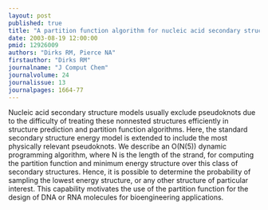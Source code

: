 ```yaml
---
layout: post
published: true
title: "A partition function algorithm for nucleic acid secondary structure including pseudoknots."
date: 2003-08-19 12:00:00
pmid: 12926009
authors: "Dirks RM, Pierce NA"
firstauthor: "Dirks RM"
journalname: "J Comput Chem"
journalvolume: 24
journalissue: 13
journalpages: 1664-77
---
```


Nucleic acid secondary structure models usually exclude pseudoknots due to the difficulty of treating these nonnested structures efficiently in structure prediction and partition function algorithms. Here, the standard secondary structure energy model is extended to include the most physically relevant pseudoknots. We describe an O(N(5)) dynamic programming algorithm, where N is the length of the strand, for computing the partition function and minimum energy structure over this class of secondary structures. Hence, it is possible to determine the probability of sampling the lowest energy structure, or any other structure of particular interest. This capability motivates the use of the partition function for the design of DNA or RNA molecules for bioengineering applications.

